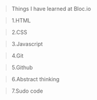 >Things I have learned at Bloc.io

>1.HTML

>2.CSS

>3.Javascript

>4.Git

>5.Github

>6.Abstract thinking

>7.Sudo code